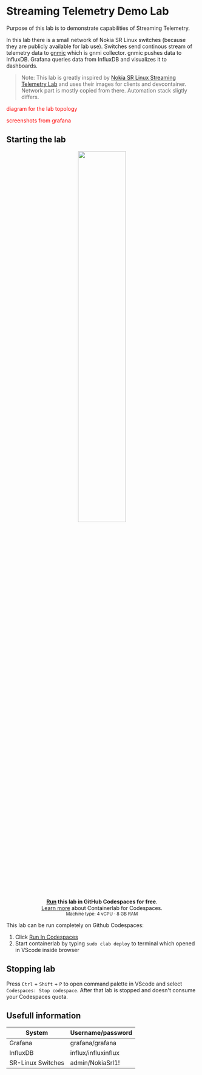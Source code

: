 # Streaming Telemetry Demo Lab

Purpose of this lab is to demonstrate capabilities of Streaming Telemetry. 

In this lab there is a small network of Nokia SR Linux switches (because they are publicly available for lab use). Switches send continous stream of telemetry data to [gnmic](https://gnmic.openconfig.net/) which is gnmi collector. gnmic pushes data to InfluxDB. Grafana queries data from InfluxDB and visualizes it to dashboards.

> Note: This lab is greatly inspired by [Nokia SR Linux Streaming Telemetry Lab](https://github.com/srl-labs/srl-telemetry-lab) and uses their images for clients and devcontainer. Network part is mostly copied from there. Automation stack sligtly differs.

<span style="color:red"> diagram for the lab topology</span>

<span style="color:red"> screenshots from grafana</span>

## Starting the lab

<div align=center markdown>
<a href="https://codespaces.new/JaakkoRautanen/telemetry-demo?quickstart=1">
<img src="https://gitlab.com/rdodin/pics/-/wikis/uploads/d78a6f9f6869b3ac3c286928dd52fa08/run_in_codespaces-v1.svg?sanitize=true" style="width:50%"/></a>

**[Run](https://codespaces.new/JaakkoRautanen/telemetry-demo?quickstart=1) this lab in GitHub Codespaces for free**.  
[Learn more](https://containerlab.dev/manual/codespaces) about Containerlab for Codespaces.  
<small>Machine type: 4 vCPU · 8 GB RAM</small>
</div>

This lab can be run completely on Github Codespaces:

1. Click [Run In Codespaces](https://codespaces.new/JaakkoRautanen/telemetry-demo?quickstart=1)
2. Start containerlab by typing ```sudo clab deploy``` to terminal which opened in VScode inside browser

## Stopping lab

Press `Ctrl` + `Shift` + `P` to open command palette in VScode and select `Codespaces: Stop codespace`. After that lab is stopped and doesn't consume your Codespaces quota.

## Usefull information

| System                | Username/password     |
|-----------------------|-----------------------|
| Grafana               | grafana/grafana       |
| InfluxDB              | influx/influxinflux   |
| SR-Linux Switches     | admin/NokiaSrl1!      |
